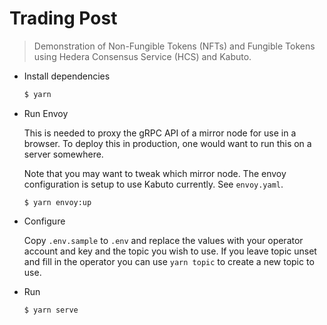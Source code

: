 # Trading Post
> Demonstration of Non-Fungible Tokens (NFTs) and Fungible Tokens using Hedera Consensus Service (HCS) and Kabuto.

 * Install dependencies

   ```sh
   $ yarn
   ```

 * Run Envoy
 
   This is needed to proxy the gRPC API of a mirror node for use in a browser. To deploy this in production, one would
   want to run this on a server somewhere.

   Note that you may want to tweak which mirror node. The envoy configuration is setup to use Kabuto currently. See `envoy.yaml`.

   ```
   $ yarn envoy:up
   ```

 * Configure

   Copy `.env.sample` to `.env` and replace the values with your operator account and key and the topic you wish to use.
   If you leave topic unset and fill in the operator you can use `yarn topic` to create a new topic to use.

 * Run

   ```
   $ yarn serve
   ```
